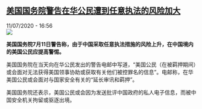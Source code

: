 <!--1594482902000-->
[美国国务院警告在华公民遭到任意执法的风险加大](http://www.rfi.fr//cn/%E6%94%BF%E6%B2%BB/20200711-%E7%BE%8E%E5%9B%BD%E5%9B%BD%E5%8A%A1%E9%99%A2%E8%AD%A6%E5%91%8A%E5%9C%A8%E5%8D%8E%E5%85%AC%E6%B0%91%E9%81%AD%E5%88%B0%E4%BB%BB%E6%84%8F%E6%89%A7%E6%B3%95%E7%9A%84%E9%A3%8E%E9%99%A9%E5%8A%A0%E5%A4%A7)
------

<div>11/07/2020 - 16:56</div><img src="https://s.rfi.fr/media/display/ee93360c-ab26-11ea-9871-005056a98db9/w:310/p:16x9/2020-05-20T000000Z_1503020336_RC2FSG9O20JT_RTRMADP_3_USA-POLITICS.JPG"><p><strong>美国国务院7月11日警告称，由于中国采取任意执法措施的风险上升，在中国境内的美国公民应提高警惕。</strong></p><div class="t-content__body u-clearfix"><div class="m-interstitial"></div><p>美国国务院在当天向在华公民发出的警告电邮中写道，“美国公民（在被羁押期间）或会面对无法获得美国领事协助或获取有关他们被控罪名的信息”。电邮称，在华美国公民或会面对与国家安全有关的“延长审讯和羁押”。</p><p>美国国务院还表示，美国公民或会因为发送批评中国政府的私人电子信息，而被中国安全机关拘留或驱逐出境。</p><div class="o-self-promo o-self-promo--nl o-self-promo--hidden" data-selfpromo-newsletter></div><div class="o-self-promo o-self-promo--app o-self-promo--hidden" data-selfpromo-app></div></div>
